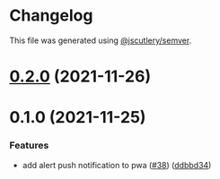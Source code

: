 # Changelog

This file was generated using [@jscutlery/semver](https://github.com/jscutlery/semver).

# [0.2.0](https://github.com/tractr/cali/compare/v0.1.0...v0.2.0) (2021-11-26)



# 0.1.0 (2021-11-25)


### Features

* add alert push notification to pwa ([#38](https://github.com/tractr/cali/issues/38)) ([ddbbd34](https://github.com/tractr/cali/commit/ddbbd3479cef03d153f4b4a961dce1f8b5bb38a9))
